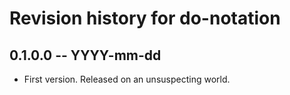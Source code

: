 # Revision history for do-notation

## 0.1.0.0 -- YYYY-mm-dd

* First version. Released on an unsuspecting world.
